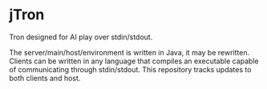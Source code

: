 jTron
========

Tron designed for AI play over stdin/stdout.

The server/main/host/environment is written in Java, it may be rewritten. Clients can be written in any language that compiles an executable capable of communicating through stdin/stdout. This repository tracks updates to both clients and host.